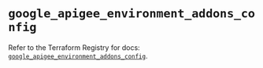 # `google_apigee_environment_addons_config`

Refer to the Terraform Registry for docs: [`google_apigee_environment_addons_config`](https://registry.terraform.io/providers/hashicorp/google/6.18.1/docs/resources/apigee_environment_addons_config).
